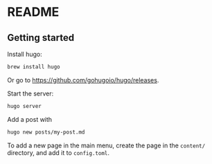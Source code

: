 # README

## Getting started

Install hugo:

```bash
brew install hugo
```

Or go to <https://github.com/gohugoio/hugo/releases>.

Start the server:

```bash
hugo server
```

Add a post with

```bash
hugo new posts/my-post.md
```

To add a new page in the main menu, create the page in the `content/` directory,
and add it to `config.toml`.
